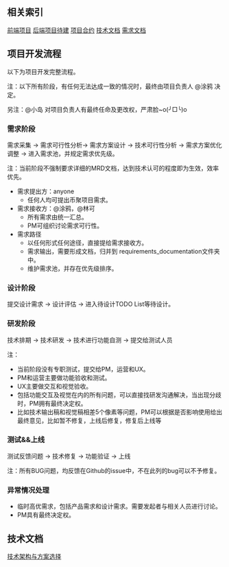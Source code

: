 ## 相关索引
[前端项目](https://github.com/crypto-meetup-dev/cryptomeetup-portal)
[后端项目待建]()
[项目合约](https://github.com/crypto-meetup-dev/cryptomeetup-contracts)
[技术文档](./technical_documentation)
[需求文档](./requirements_documentation)

## 项目开发流程

以下为项目开发完整流程。

注：以下所有阶段，有任何无法达成一致的情况时，最终由项目负责人 @涂鸦 决定。

另注：@小岛 对项目负责人有最终任命及更改权，严肃脸~o(╯□╰)o

### 需求阶段
需求采集 -> 需求可行性分析-> 需求方案设计 -> 技术可行性分析 -> 需求方案优化调整 -> 进入需求池，并规定需求优先级。

注：当前阶段不强制要求详细的MRD文档，达到技术认可的程度即为生效，效率优先。

* 需求提出方：anyone
  * 任何人均可提出币聚项目需求。
* 需求接收方：@涂鸦，@林可
  * 所有需求由统一汇总。
  * PM可组织讨论需求可行性。
* 需求路径
  * 以任何形式任何途径，直接提给需求接收方。
  * 需求输出，需要形成文档，归并到 requirements_documentation文件夹中。
  * 维护需求池，并存在优先级排序。

### 设计阶段

提交设计需求 -> 设计评估 -> 进入待设计TODO List等待设计。

### 研发阶段

技术排期 -> 技术研发 -> 技术进行功能自测 -> 提交给测试人员

注：
* 当前阶段没有专职测试，提交给PM，运营和UX。
* PM和运营主要做功能验收和测试。
* UX主要做交互和视觉验收。
* 包括功能交互及视觉在内的所有问题，可以直接找研发沟通解决，当出现分歧时，PM拥有最终决定权。
* 比如技术输出稿和视觉稿相差5个像素等问题，PM可以根据是否影响使用给出最终意见，比如暂不修复，上线后修复，修复后上线等

### 测试&&上线

测试反馈问题 -> 技术修复 -> 功能验证 -> 上线

注：所有BUG问题，均反馈在Github的issue中，不在此列的bug可以不予修复。

### 异常情况处理

* 临时高优需求，包括产品需求和设计需求。需要发起者与相关人员进行讨论。
* PM具有最终决定权。

## 技术文档
[技术架构与方案选择](./technical_documentation/技术架构与方案选择.md)

